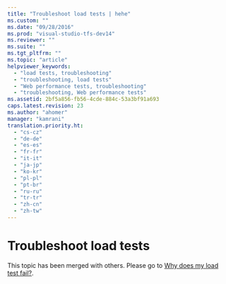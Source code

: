 ```yaml
---
title: "Troubleshoot load tests | hehe"
ms.custom: ""
ms.date: "09/28/2016"
ms.prod: "visual-studio-tfs-dev14"
ms.reviewer: ""
ms.suite: ""
ms.tgt_pltfrm: ""
ms.topic: "article"
helpviewer_keywords: 
  - "load tests, troubleshooting"
  - "troubleshooting, load tests"
  - "Web performance tests, troubleshooting"
  - "troubleshooting, Web performance tests"
ms.assetid: 2bf5a856-fb56-4cde-884c-53a3bf91a693
caps.latest.revision: 23
ms.author: "ahomer"
manager: "kamrani"
translation.priority.ht: 
  - "cs-cz"
  - "de-de"
  - "es-es"
  - "fr-fr"
  - "it-it"
  - "ja-jp"
  - "ko-kr"
  - "pl-pl"
  - "pt-br"
  - "ru-ru"
  - "tr-tr"
  - "zh-cn"
  - "zh-tw"
---
```

# Troubleshoot load tests
This topic has been merged with others. Please go to [Why does my load test fail?](http://msdn.microsoft.com/en-us/7041cbcf-9ab1-4579-98ff-8f296aeaded4).